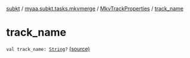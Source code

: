 [subkt](../../index.md) / [myaa.subkt.tasks.mkvmerge](../index.md) / [MkvTrackProperties](index.md) / [track_name](./track_name.md)

# track_name

`val track_name: `[`String`](https://kotlinlang.org/api/latest/jvm/stdlib/kotlin/-string/index.html)`?` [(source)](https://github.com/Myaamori/SubKt/blob/master/src/main/kotlin/myaa/subkt/tasks/mkvmerge/mkvmerge.kt#L109)